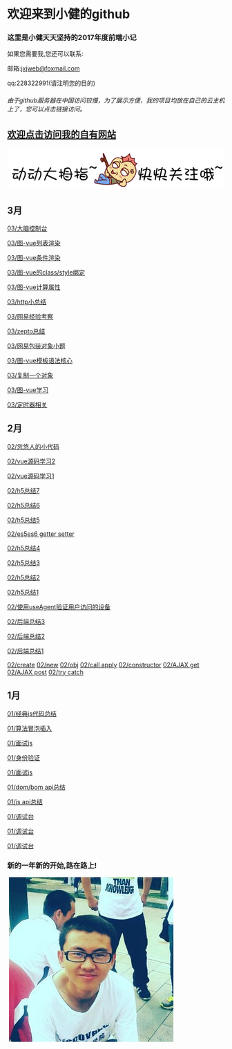 # 欢迎来到小健的github

### 这里是小健天天坚持的2017年度前端小记

如果您需要我,您还可以联系:

邮箱:jxjweb@foxmail.com

qq:228322991(请注明您的目的)
 
###### 由于github服务器在中国访问较慢，为了展示方便，我的项目均放在自己的云主机上了，您可以点击链接访问。
 

##  [欢迎点击访问我的自有网站](http://webjxj.sc2yun.com/)

 [![link](mouseover.gif)](http://webjxj.sc2yun.com/)
 
## 3月

 [03/大脑控制台](zj0313.md)

 [03/图-vue列表渲染](zj0312.md)

 [03/图-vue条件渲染](zj0311.md)

 [03/图-vue的class/style绑定](zj0310.md)

 [03/图-vue计算属性](zj0309.md)

 [03/http小总结](zj0308.md)

 [03/网易经验考察](zj0307.md)

 [03/zepto总结](zj0306.md)

 [03/网易包装对象小题](zj0305.md)

 [03/图-vue模板语法核心](zj0304.md)

 [03/复制一个对象](zj0303.md)
 
 [03/图-vue学习](zj0302.md)
 
 [03/定时器相关](zj0301.md) 
 
## 2月

 [02/忽悠人的小代码](zk0228.md)
 
 [02/vue源码学习2](vue02)
 
 [02/vue源码学习1](vue01)

 [02/h5总结7](zk0211.md)

 [02/h5总结6](zk0210.md)

 [02/h5总结5](zk0209.md)

 [02/es5es6 getter setter](zk02252.md)
 
 [02/h5总结4](zk0208.md)
 
 [02/h5总结3](zk0207.md)
 
 [02/h5总结2](zk0206.md)
 
 [02/h5总结1](zk0205.md)

 [02/使用useAgent验证用户访问的设备](zk0225.md)
 
 [02/后端总结3](zk0203.md)
 
 [02/后端总结2](zk0202.md)
 
 [02/后端总结1](zk0201.md)

 [02/create](zk0219.md)
 [02/new](zk0218.md)
 [02/obj](zk0217.md)
 [02/call apply](zk0224.md)
 [02/constructor](zk0223.md)
 [02/AJAX get](zk0222.md)
 [02/AJAX post](zk0221.md)
 [02/try catch](zk0220.md)
 
## 1月

 [01/经典js代码总结](zl0101.md)

 [01/算法冒泡插入](zl0102.md)

 [01/面试js](zl0103.md)

 [01/身份验证](zl0104.md)

 [01/面试js](zl0105.md)

 [01/dom/bom api总结](zl0110.md)

 [01/js api总结](zl0111.md)

 [01/调试台](zl0115.md)

 [01/调试台](zl0116.md)

 [01/调试台](zl0117.md)

### 新的一年新的开始,路在路上!

 ![大一长跑照片,老累了.大一啊,美好的大一](me.jpg)

